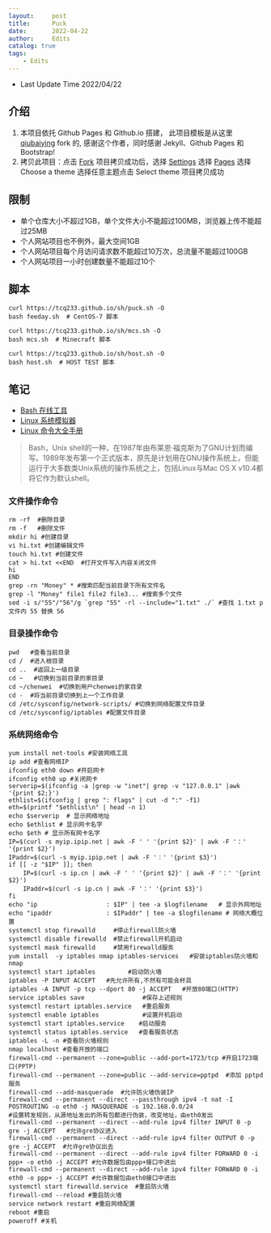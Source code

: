 ```yaml
---
layout:     post
title:      Puck
date:       2022-04-22
author:     Edits
catalog: true
tags:
    - Edits
---
```


- Last Update Time 2022/04/22

## 介绍

1. 本项目依托 Github Pages 和 Github.io 搭建， 此项目模板是从这里 [qiubaiying](https://github.com/qiubaiying/qiubaiying.github.io) fork 的, 感谢这个作者，同时感谢 Jekyll、Github Pages 和 Bootstrap!
2. 拷贝此项目：点击 [Fork](https://github.com/tcq233/tcq233.github.io/fork) 项目拷贝成功后，选择 [Settings](https://github.com/tcq233/tcq233.github.io/settings) 选择  [Pages](https://github.com/tcq233/tcq233.github.io/settings/pages) 选择 Choose a theme 选择任意主题点击 Select theme 项目拷贝成功 

## 限制

- 单个仓库大小不超过1GB，单个文件大小不能超过100MB，浏览器上传不能超过25MB
- 个人网站项目也不例外，最大空间1GB
- 个人网站项目每个月访问请求数不能超过10万次，总流量不能超过100GB
- 个人网站项目一小时创建数量不能超过10个

## 脚本

```
curl https://tcq233.github.io/sh/puck.sh -O
bash feeday.sh  # CentOS-7 脚本
```

```
curl https://tcq233.github.io/sh/mcs.sh -O
bash mcs.sh  # Minecraft 脚本
```

```
curl https://tcq233.github.io/sh/host.sh -O
bash host.sh  # HOST TEST 脚本
```

## 笔记

- [Bash 在线工具](https://c.runoob.com/compile/18)
- [Linux 系统模拟器](https://bellard.org/jslinux/)
- [Linux 命令大全手册](http://man.linuxde.net/)

> Bash，Unix shell的一种，在1987年由布莱恩·福克斯为了GNU计划而编写。1989年发布第一个正式版本，原先是计划用在GNU操作系统上，但能运行于大多数类Unix系统的操作系统之上，包括Linux与Mac OS X v10.4都将它作为默认shell。

### 文件操作命令

```
rm -rf  #删除目录
rm -f   #删除文件
mkdir hi #创建目录
vi hi.txt #创建编辑文件
touch hi.txt #创建文件
cat > hi.txt <<END  #打开文件写入内容关闭文件
hi
END
grep -rn "Money" * #搜索匹配当前目录下所有文件名
grep -l "Money" file1 file2 file3... #搜索多个文件
sed -i s/"55"/"56"/g `grep "55" -rl --include="1.txt" ./` #查找 1.txt p 文件内 55 替换 56
```

###  目录操作命令

```
pwd   #查看当前目录
cd /  #进入根目录
cd ..  #返回上一级目录 
cd ~   #切换到当前目录的家目录 
cd ~/chenwei  #切换到用户chenwei的家目录
cd -  #将当前目录切换到上一个工作目录
cd /etc/sysconfig/network-scripts/ #切换到网络配置文件目录
cd /etc/sysconfig/iptables #配置文件目录 
```

###  系统网络命令

```
yum install net-tools #安装网络工具
ip add #查看网络IP
ifconfig eth0 down #开启网卡
ifconfig eth0 up #关闭网卡
serverip=$(ifconfig -a |grep -w "inet"| grep -v "127.0.0.1" |awk '{print $2;}')
ethlist=$(ifconfig | grep ": flags" | cut -d ":" -f1)
eth=$(printf "$ethlist\n" | head -n 1)
echo $serverip  # 显示网络地址
echo $ethlist # 显示网卡名字
echo $eth # 显示所有网卡名字
IP=$(curl -s myip.ipip.net | awk -F ' ' '{print $2}' | awk -F '：' '{print $2}')
IPaddr=$(curl -s myip.ipip.net | awk -F '：' '{print $3}')
if [[ -z "$IP" ]]; then
	IP=$(curl -s ip.cn | awk -F ' ' '{print $2}' | awk -F '：' '{print $2}')
	IPaddr=$(curl -s ip.cn | awk -F '：' '{print $3}')	
fi
echo "ip                   : $IP" | tee -a $logfilename   # 显示外网地址
echo "ipaddr               : $IPaddr" | tee -a $logfilename # 网络大概位置
systemctl stop firewalld     #停止firewall防火墙
systemctl disable firewalld  #禁止firewall开机启动
systemctl mask firewalld     #禁用firewalld服务
yum install  -y iptables nmap iptables-services   #安装iptables防火墙和 nmap
systemctl start iptables         #启动防火墙
iptables -P INPUT ACCEPT   #先允许所有,不然有可能会杯具
iptables -A INPUT -p tcp --dport 80 -j ACCEPT   #开放80端口(HTTP)
service iptables save                #保存上述规则
systemctl restart iptables.service   #重启服务
systemctl enable iptables            #设置开机启动
systemctl start iptables.service    #启动服务
systemctl status iptables.service   #查看服务状态
iptables -L -n #查看防火墙规则
nmap localhost #查看开放的端口
firewall-cmd --permanent --zone=public --add-port=1723/tcp #开启1723端口(PPTP)
firewall-cmd --permanent --zone=public --add-service=pptpd  #添加 pptpd 服务
firewall-cmd --add-masquerade  #允许防火墙伪装IP
firewall-cmd --permanent --direct --passthrough ipv4 -t nat -I POSTROUTING -o eth0 -j MASQUERADE -s 192.168.0.0/24 
#设置转发规则，从源地址发出的所有包都进行伪装，改变地址，由eth0发出
firewall-cmd --permanent --direct --add-rule ipv4 filter INPUT 0 -p gre -j ACCEPT   #允许gre协议进入
firewall-cmd --permanent --direct --add-rule ipv4 filter OUTPUT 0 -p gre -j ACCEPT  #允许gre协议出去
firewall-cmd --permanent --direct --add-rule ipv4 filter FORWARD 0 -i ppp+ -o eth0 -j ACCEPT #允许数据包由ppp+接口中进出
firewall-cmd --permanent --direct --add-rule ipv4 filter FORWARD 0 -i eth0 -o ppp+ -j ACCEPT #允许数据包由eth0接口中进出
systemctl start firewalld.service  #重启防火墙
firewall-cmd --reload #重启防火墙
service network restart #重启网络配置
reboot #重启
poweroff #关机
```

